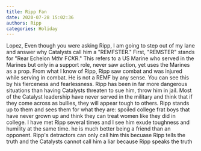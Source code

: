 ```yaml
---
title: Ripp Fan
date: 2020-07-28 15:02:36
authors: Ripp
categories: Holiday
---
```


 Lopez,
Even though you were asking Ripp, I am going to step out of my lane and answer why Catalysts call him a "REMFSTER."
First, "REMSTER" stands for "Rear Echelon M*th*r F*CK*R."  This refers to a US Marine who served in the Marines but only in a support role, never saw action, yet uses the Marines as a prop.
From what I know of Ripp, Ripp saw combat and was injured while serving in combat.  He is not a REMF by any sense.  You can see this by his fierceness and fearlessness.  Ripp has been in far more dangerous situations than having Catalysts threaten to sue him, throw him in jail. Most of the Catalyst leadership have never served in the military and think that if they come across as bullies, they will appear tough to others.  Ripp stands up to them and sees them for what they are: spoiled college frat boys that have never grown up and think they can treat women like they did in college.
I have met Ripp several times and I see him exude toughness and humility at the same time.  he is much better being a friend than an opponent.
Ripp's detractors can only call him this becuase Ripp tells the truth and the Catalysts cannot call him a liar because Ripp speaks the truth